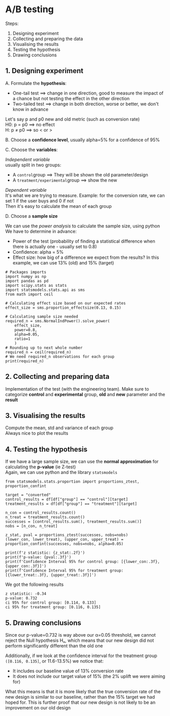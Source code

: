# A/B testing

Steps:
1. Designing experiment
2. Collecting and preparing the data
3. Visualising the results
4. Testing the hypothesis
5. Drawing conclusions

## 1. Designing experiment

A. Formulate the **hypothesis**:
- One-tail test ==> change in one direction, good to measure the impact of a chance but not testing the effect in the other direction
- Two-tailed test ==> change in both direction, worse or better, we don't know in advance

Let's say p and p0 new and old metric (such as conversion rate)
<br>H0: p = p0 ==> no effect
<br>H: p ≠ p0 ==> so < or >

B. Choose a **confidence level**, usually alpha=5% for a confidence of 95%

C. Choose the **variables**: 

*Independent variable*
<br>usually split in two groups:
- A ```control```group ==> They will be shown the old parameter/design 
- A ```treatment/experimental```group ==> show the new

*Dependent variable*
<br>It's what we are trying to measure. Example: for the conversion rate, we can set 1 if the user buys and 0 if not
<br>Then it's easy to calculate the mean of each group

D. Choose a **sample size**

We can use the *power analysis* to calculate the sample size, using python
<br>We have to determine in advance:
- Power of the test (probability of finding a statistical difference when there is actually one - usually set to 0.8)
- Confidence: alpha = 5%
- Effect size: how big of a difference we expect from the results? In this example, we can use 13% (old) and 15% (target)


```
# Packages imports
import numpy as np
import pandas as pd
import scipy.stats as stats
import statsmodels.stats.api as sms
from math import ceil

# Calculating effect size based on our expected rates
effect_size = sms.proportion_effectsize(0.13, 0.15)    

# Calculating sample size needed
required_n = sms.NormalIndPower().solve_power(
    effect_size, 
    power=0.8, 
    alpha=0.05, 
    ratio=1
    )                                                  
# Rounding up to next whole number                          
required_n = ceil(required_n)                          
# We need required_n observations for each group
print(required_n)
```

## 2. Collecting and preparing data

Implementation of the test (with the engineering team). Make sure to categorize **control** and **experimental** group, **old** and **new** parameter and the **result**

## 3. Visualising the results

Compute the mean, std and variance of each group
<br>Always nice to plot the results

## 4. Testing the hypothesis

If we have a large sample size, we can use the **normal approximation** for calculating the **p-value** (ie Z-test)
<br>Again, we can use python and the library `statsmodels`


```
from statsmodels.stats.proportion import proportions_ztest, proportion_confint

target = "converted"
control_results = df[df["group"] == "control"][target]
treatment_results = df[df["group"] == "treatment"][target]

n_con = control_results.count()
n_treat = treatment_results.count()
successes = [control_results.sum(), treatment_results.sum()]
nobs = [n_con, n_treat]

z_stat, pval = proportions_ztest(successes, nobs=nobs)
(lower_con, lower_treat), (upper_con, upper_treat) = proportion_confint(successes, nobs=nobs, alpha=0.05)

print(f'z statistic: {z_stat:.2f}')
print(f'p-value: {pval:.3f}')
print(f'Confidence Interval 95% for control group: [{lower_con:.3f}, {upper_con:.3f}]')
print(f'Confidence Interval 95% for treatment group: [{lower_treat:.3f}, {upper_treat:.3f}]')
```

We got the following results

```
z statistic: -0.34
p-value: 0.732
ci 95% for control group: [0.114, 0.133]
ci 95% for treatment group: [0.116, 0.135]
```


## 5. Drawing conclusions

Since our p-value=0.732 is way above our α=0.05 threshold, we cannot reject the Null hypothesis Hₒ, which means that our new design did not perform significantly different than the old one

Additionally, if we look at the confidence interval for the treatment group `([0.116, 0.135]`, or 11.6-13.5%) we notice that:
- It includes our baseline value of 13% conversion rate
- It does not include our target value of 15% (the 2% uplift we were aiming for)

What this means is that it is more likely that the true conversion rate of the new design is similar to our baseline, rather than the 15% target we had hoped for. This is further proof that our new design is not likely to be an improvement on our old design




